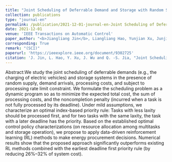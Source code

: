 ```yaml
---
title: "Joint Scheduling of Deferrable Demand and Storage with Random Supply and Processing Rate Limits"
collection: publications
type: "journal-en"
permalink: /publication/2021-12-01-journal-en-Joint Scheduling of Deferrable Demand and Storage with Random Supply and Processing Rate Limits
date: 2021-12-01
venue: 'IEEE Transactions on Automatic Control'
paper_author: "<b>Jiangliang Jin</b>, Liangliang Hao, Yunjian Xu, Junjie Wu, Qing-Shan Jia"
corresponding: True
remark: "(SCI)"
paperurl: 'https://ieeexplore.ieee.org/document/9302725'
citation: 'J. Jin, L. Hao, Y. Xu, J. Wu and Q. -S. Jia, "Joint Scheduling of Deferrable Demand and Storage With Random Supply and Processing Rate Limits," in IEEE Transactions on Automatic Control, vol. 66, no. 11, pp. 5506-5513, Nov. 2021,'
---
```


Abstract:We study the joint scheduling of deferrable demands (e.g., the charging of electric vehicles) and storage systems in the presence of random supply, demand arrivals, processing costs, and subject to processing rate limit constraint. We formulate the scheduling problem as a dynamic program so as to minimize the expected total cost, the sum of processing costs, and the noncompletion penalty (incurred when a task is not fully processed by its deadline). Under mild assumptions, we characterize an optimal index-based priority rule: Tasks with less laxity should be processed first, and for two tasks with the same laxity, the task with a later deadline has the priority. Based on the established optimal control policy characterizations (on resource allocation among multitasks and storage operation), we propose to apply data-driven reinforcement learning (RL) methods to make energy procurement decisions. Numerical results show that the proposed approach significantly outperforms existing RL methods combined with the earliest deadline first priority rule (by reducing 26%–32% of system cost).